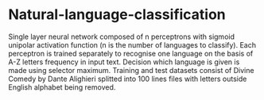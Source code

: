 # Natural-language-classification
Single layer neural network composed of n perceptrons with sigmoid unipolar activation function (n is the number of languages to classify). Each perceptron is trained separately to recognise one language on the basis of A-Z letters frequency in input text. Decision which language is given is made using selector maximum. Training and test datasets consist of Divine Comedy by Dante Alighieri splitted into 100 lines files with letters outside English alphabet being removed.
